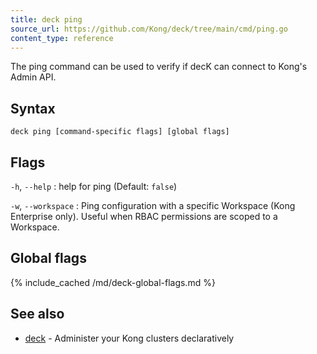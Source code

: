 ```yaml
---
title: deck ping
source_url: https://github.com/Kong/deck/tree/main/cmd/ping.go
content_type: reference
---
```


The ping command can be used to verify if decK
can connect to Kong's Admin API.

## Syntax

```
deck ping [command-specific flags] [global flags]
```

## Flags

`-h`, `--help`
:  help for ping (Default: `false`)

`-w`, `--workspace`
:  Ping configuration with a specific Workspace (Kong Enterprise only).
Useful when RBAC permissions are scoped to a Workspace.

## Global flags

{% include_cached /md/deck-global-flags.md %}

## See also

* [deck](/deck/{{page.kong_version}}/reference/deck/)	 - Administer your Kong clusters declaratively
